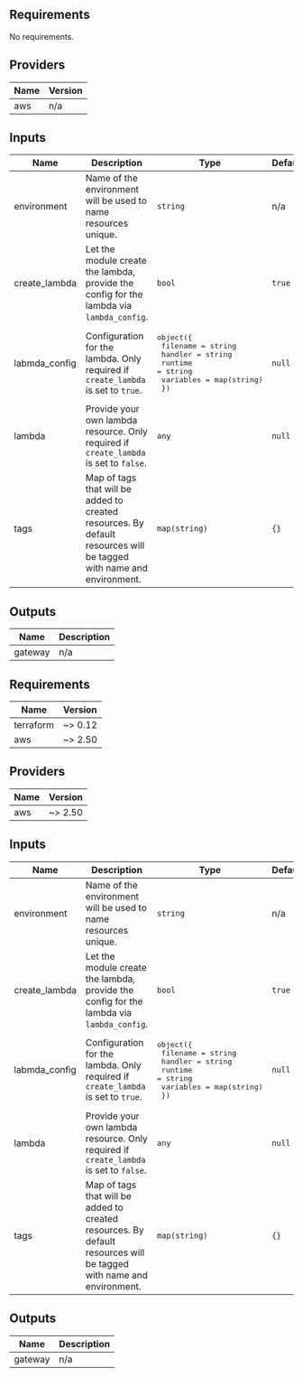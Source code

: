 ## Requirements

No requirements.

## Providers

| Name | Version |
|------|---------|
| aws | n/a |

## Inputs

| Name | Description | Type | Default | Required |
|------|-------------|------|---------|:--------:|
| environment | Name of the environment will be used to name resources unique. | `string` | n/a | yes |
| create\_lambda | Let the module create the lambda, provide the config for the lambda via `lambda_config`. | `bool` | `true` | no |
| labmda\_config | Configuration for the lambda. Only required if `create_lambda` is set to `true`. | <pre>object({<br>    filename  = string<br>    handler   = string<br>    runtime   = string<br>    variables = map(string)<br>  })</pre> | `null` | no |
| lambda | Provide your own lambda resource. Only required if `create_lambda` is set to `false`. | `any` | `null` | no |
| tags | Map of tags that will be added to created resources. By default resources will be tagged with name and environment. | `map(string)` | `{}` | no |

## Outputs

| Name | Description |
|------|-------------|
| gateway | n/a |

## Requirements

| Name | Version |
|------|---------|
| terraform | ~> 0.12 |
| aws | ~> 2.50 |

## Providers

| Name | Version |
|------|---------|
| aws | ~> 2.50 |

## Inputs

| Name | Description | Type | Default | Required |
|------|-------------|------|---------|:--------:|
| environment | Name of the environment will be used to name resources unique. | `string` | n/a | yes |
| create\_lambda | Let the module create the lambda, provide the config for the lambda via `lambda_config`. | `bool` | `true` | no |
| labmda\_config | Configuration for the lambda. Only required if `create_lambda` is set to `true`. | <pre>object({<br>    filename  = string<br>    handler   = string<br>    runtime   = string<br>    variables = map(string)<br>  })</pre> | `null` | no |
| lambda | Provide your own lambda resource. Only required if `create_lambda` is set to `false`. | `any` | `null` | no |
| tags | Map of tags that will be added to created resources. By default resources will be tagged with name and environment. | `map(string)` | `{}` | no |

## Outputs

| Name | Description |
|------|-------------|
| gateway | n/a |

